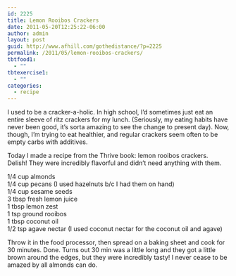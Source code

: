 ```yaml
---
id: 2225
title: Lemon Rooibos Crackers
date: 2011-05-20T12:25:22-06:00
author: admin
layout: post
guid: http://www.afhill.com/gothedistance/?p=2225
permalink: /2011/05/lemon-rooibos-crackers/
tbtfood1:
  - ""
tbtexercise1:
  - ""
categories:
  - recipe
---
```

I used to be a cracker-a-holic. In high school, I&#8217;d sometimes just eat an entire sleeve of ritz crackers for my lunch. (Seriously, my eating habits have never been good, it&#8217;s sorta amazing to see the change to present day). Now, though, I&#8217;m trying to eat healthier, and regular crackers seem often to be empty carbs with additives. 

Today I made a recipe from the Thrive book: lemon rooibos crackers. Delish! They were incredibly flavorful and didn&#8217;t need anything with them. 

1/4 cup almonds  
1/4 cup pecans (I used hazelnuts b/c I had them on hand)  
1/4 cup sesame seeds  
3 tbsp fresh lemon juice  
1 tbsp lemon zest  
1 tsp ground rooibos  
1 tbsp coconut oil  
1/2 tsp agave nectar (I used coconut nectar for the coconut oil and agave)

Throw it in the food processor, then spread on a baking sheet and cook for 30 minutes. Done. Turns out 30 min was a little long and they got a little brown around the edges, but they were incredibly tasty! I never cease to be amazed by all almonds can do.